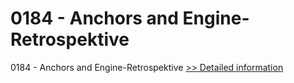 # 0184 - Anchors and Engine-Retrospektive
0184 - Anchors and Engine-Retrospektive
[>> Detailed information](https://secure.shareit.com/shareit/product.html?productid=301008490&affiliateid=200057808)